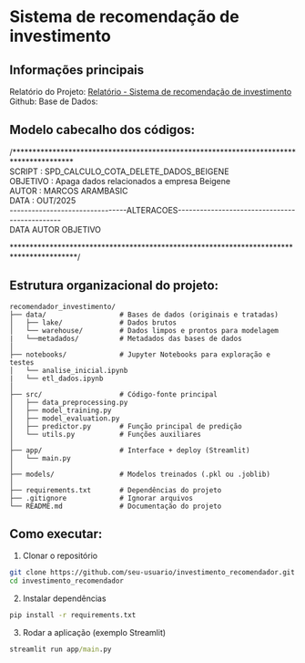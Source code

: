 # Sistema de recomendação de investimento

## Informações principais

Relatório do Projeto: [Relatório - Sistema de recomendação de investimento]()
Github:
Base de Dados:

## Modelo cabecalho dos códigos:
/***************************************************************************************      
SCRIPT    : SPD_CALCULO_COTA_DELETE_DADOS_BEIGENE                                             
OBJETIVO  : Apaga dados relacionados a empresa Beigene                                              
AUTOR     : MARCOS ARAMBASIC															
DATA      : OUT/2025                                                            
--------------------------------ALTERACOES----------------------------------------------      
DATA       AUTOR       OBJETIVO                                                   

****************************************************************************************/ 


## Estrutura organizacional do projeto:

```
recomendador_investimento/
├── data/                  # Bases de dados (originais e tratadas)
│   ├── lake/              # Dados brutos
│   └── warehouse/         # Dados limpos e prontos para modelagem
|   └──metadados/          # Metadados das bases de dados 
│
├── notebooks/             # Jupyter Notebooks para exploração e testes
│   └── analise_inicial.ipynb
|   └── etl_dados.ipynb
│
├── src/                   # Código-fonte principal
│   ├── data_preprocessing.py
│   ├── model_training.py
│   ├── model_evaluation.py
│   ├── predictor.py       # Função principal de predição
│   └── utils.py           # Funções auxiliares
│
├── app/                   # Interface + deploy (Streamlit)
│   └── main.py
│
├── models/                # Modelos treinados (.pkl ou .joblib)
│
├── requirements.txt       # Dependências do projeto
├── .gitignore             # Ignorar arquivos 
└── README.md              # Documentação do projeto
```

## Como executar:

1. Clonar o repositório

```bash
git clone https://github.com/seu-usuario/investimento_recomendador.git
cd investimento_recomendador
```

2. Instalar dependências

```cmd
pip install -r requirements.txt
```

3. Rodar a aplicação (exemplo Streamlit)

```cmd
streamlit run app/main.py
```

